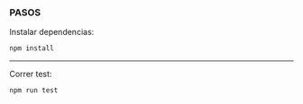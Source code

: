 ### PASOS

Instalar dependencias: 

```bash
npm install
```

---

Correr test: 

```bash
npm run test
```